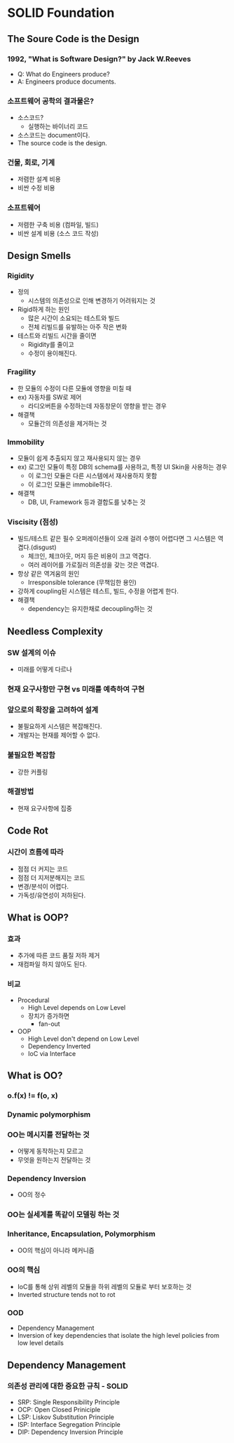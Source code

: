 # SOLID Foundation

## The Soure Code is the Design

### 1992, "What is Software Design?" by Jack W.Reeves

- Q: What do Engineers produce?
- A: Engineers produce documents.

### 소프트웨어 공학의 결과물은?

- 소스코드?
  - 실행하는 바이너리 코드
- 소스코드는 document이다.
- The source code is the design.

### 건물, 회로, 기계

- 저렴한 설계 비용
- 비싼 수정 비용

### 소프트웨어

- 저렴한 구축 비용 (컴파일, 빌드)
- 비싼 설계 비용 (소스 코드 작성)



## Design Smells

### Rigidity

- 정의
  - 시스템의 의존성으로 인해 변경하기 어려워지는 것
- Rigid하게 하는 원인
  - 많은 시간이 소요되는 테스트와 빌드
  - 전체 리빌드를 유발하는 아주 작은 변화
- 테스트와 리빌드 시간을 줄이면
  - Rigidity를 줄이고
  - 수정이 용이해진다.

### Fragility

- 한 모듈의 수정이 다른 모듈에 영향을 미칠 때
- ex) 자동차를 SW로 제어
  - 라디오버튼을 수정하는데 자동창문이 영향을 받는 경우
- 해결책
  - 모듈간의 의존성을 제거하는 것

### Immobility

- 모듈이 쉽게 추출되지 않고 재사용되지 않는 경우
- ex) 로그인 모듈이 특정 DB의 schema를 사용하고, 특정 UI Skin을 사용하는 경우
  - 이 로그인 모듈은 다른 시스템에서 재사용하지 못함
  - 이 로그인 모듈은 immobile하다.
- 해결책
  - DB, UI, Framework 등과 결합도를 낮추는 것

### Viscisity (점성)

- 빌드/테스트 같은 필수 오퍼레이션들이 오래 걸려 수행이 어렵다면 그 시스템은 역겹다.(disgust)
  - 체크인, 체크아웃, 머지 등은 비용이 크고 역겹다.
  - 여러 레이어를 가로질러 의존성을 갖는 것은 역겹다.
- 항상 같은 역겨움의 원인
  - Irresponsible tolerance (무책임한 용인)
- 강하게 coupling된 시스템은 테스트, 빌드, 수정을 어렵게 한다.
- 해결책
  - dependency는 유지한채로 decoupling하는 것



## Needless Complexity

### SW 설계의 이슈

- 미래를 어떻게 다르나

### 현재 요구사항만 구현 vs 미래를 예측하여 구현

### 앞으로의 확장을 고려하여 설계

- 불필요하게 시스템은 복잡해진다.
- 개발자는 현재를 제어할 수 없다.

### 불필요한 복잡함

- 강한 커플링

### 해결방법

- 현재 요구사항에 집중



## Code Rot

### 시간이 흐름에 따라

- 점점 더 커지는 코드
- 점점 더 지저분해지는 코드
- 변경/분석이 어렵다.
- 가독성/유연성이 저하된다.



## What is OOP?

### 효과

- 추가에 따른 코드 품질 저하 제거
- 재컴파일 하지 않아도 된다.

### 비교

- Procedural
  - High Level depends on Low Level
  - 장치가 증가하면
    - fan-out
- OOP
  - High Level don't depend on Low Level
  - Dependency Inverted
  - IoC via Interface



## What is OO?

### o.f(x) != f(o, x)

### Dynamic polymorphism

### OO는 메시지를 전달하는 것

- 어떻게 동작하는지 모르고
- 무엇을 원하는지 전달하는 것

### Dependency Inversion 

- OO의 정수

### OO는 실세계를 똑같이 모델링 하는 것

### Inheritance, Encapsulation, Polymorphism

- OO의 핵심이 아니라 메커니즘

### OO의 핵심

- IoC를 통해 상위 레벨의 모듈을 하위 레벨의 모듈로 부터 보호하는 것
- Inverted structure tends not to rot

### OOD

- Dependency Management
- Inversion of key dependencies that isolate the high level policies from low level details



## Dependency Management

###  의존성 관리에 대한 중요한 규칙 - SOLID

- SRP: Single Responsibility Principle
- OCP: Open Closed Priniciple
- LSP: Liskov Substitution Principle
- ISP: Interface Segregation Principle
- DIP: Dependency Inversion Principle





